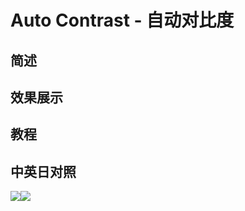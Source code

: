 # Auto Contrast - 自动对比度

## 简述

## 效果展示

## 教程

## 中英日对照

![](https://mir.yuelili.com/wp-content/uploads/user/AE/effects/AE-Effects-Color-Auto_Contrast.png)![](https://mir.yuelili.com/wp-content/uploads/user/AE/effects/AE-Effects-Color-Auto_Contrast_cn.png)
